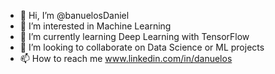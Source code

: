 - 👋 Hi, I’m @banuelosDaniel
- 👀 I’m interested in Machine Learning
- 🌱 I’m currently learning Deep Learning with TensorFlow
- 💞️ I’m looking to collaborate on Data Science or ML projects
- 📫 How to reach me www.linkedin.com/in/danuelos


<!---
banuelosDaniel/banuelosDaniel is a ✨ special ✨ repository because its `README.md` (this file) appears on your GitHub profile.
You can click the Preview link to take a look at your changes.
--->

